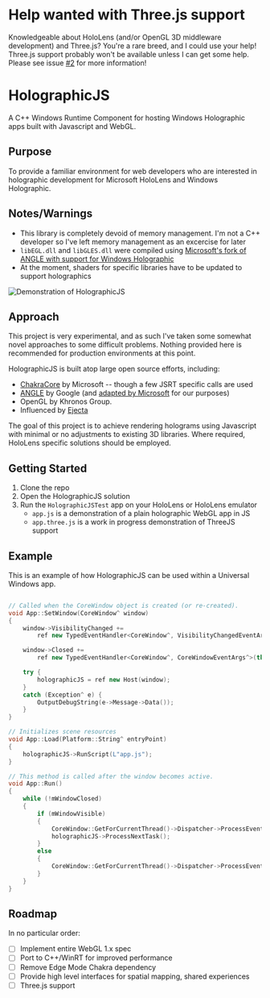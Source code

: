 # Help wanted with Three.js support

Knowledgeable about HoloLens (and/or OpenGL 3D middleware development) and Three.js? You're a rare breed, and I could use your help! Three.js support probably won't be available unless I can get some help. Please see issue [#2](https://github.com/lwansbrough/HolographicJS/issues/2) for more information!

# HolographicJS

A C++ Windows Runtime Component for hosting Windows Holographic apps built with Javascript and WebGL.

## Purpose

To provide a familiar environment for web developers who are interested in holographic development for Microsoft HoloLens and Windows Holographic.

## Notes/Warnings

- This library is completely devoid of memory management. I'm not a C++ developer so I've left memory management as an excercise for later
- `libEGL.dll` and `libGLES.dll` were compiled using [Microsoft's fork of ANGLE with support for Windows Holographic](https://github.com/microsoft/angle/tree/ms-holographic-experimental)
- At the moment, shaders for specific libraries have to be updated to support holographics

![Demonstration of HolographicJS](/demo.gif?raw=true)

## Approach

This project is very experimental, and as such I've taken some somewhat novel approaches to some difficult problems. Nothing provided here is recommended for production environments at this point.

HolographicJS is built atop large open source efforts, including:

- [ChakraCore](https://github.com/Microsoft/ChakraCore) by Microsoft -- though a few JSRT specific calls are used
- [ANGLE](https://github.com/google/angle) by Google (and [adapted by Microsoft](https://github.com/microsoft/angle) for our purposes)
- OpenGL by Khronos Group.
- Influenced by [Ejecta](https://github.com/phoboslab/Ejecta)

The goal of this project is to achieve rendering holograms using Javascript with minimal or no adjustments to existing 3D libraries. Where required, HoloLens specific solutions should be employed.

## Getting Started

1. Clone the repo
2. Open the HolographicJS solution
3. Run the `HolographicJSTest` app on your HoloLens or HoloLens emulator
   - `app.js` is a demonstration of a plain holographic WebGL app in JS
   - `app.three.js` is a work in progress demonstration of ThreeJS support

## Example

This is an example of how HolographicJS can be used within a Universal Windows app.

```c++

// Called when the CoreWindow object is created (or re-created).
void App::SetWindow(CoreWindow^ window)
{
    window->VisibilityChanged +=
        ref new TypedEventHandler<CoreWindow^, VisibilityChangedEventArgs^>(this, &App::OnVisibilityChanged);

    window->Closed += 
        ref new TypedEventHandler<CoreWindow^, CoreWindowEventArgs^>(this, &App::OnWindowClosed);

	try {
		holographicJS = ref new Host(window);
	}
	catch (Exception^ e) {
		OutputDebugString(e->Message->Data());
	}
}

// Initializes scene resources
void App::Load(Platform::String^ entryPoint)
{
	holographicJS->RunScript(L"app.js");
}

// This method is called after the window becomes active.
void App::Run()
{
    while (!mWindowClosed)
    {
        if (mWindowVisible)
        {
			CoreWindow::GetForCurrentThread()->Dispatcher->ProcessEvents(CoreProcessEventsOption::ProcessAllIfPresent);
			holographicJS->ProcessNextTask();
		}
        else
        {
            CoreWindow::GetForCurrentThread()->Dispatcher->ProcessEvents(CoreProcessEventsOption::ProcessOneAndAllPending);
        }
    }
}
```

## Roadmap

In no particular order:

- [ ] Implement entire WebGL 1.x spec
- [ ] Port to C++/WinRT for improved performance
- [ ] Remove Edge Mode Chakra dependency
- [ ] Provide high level interfaces for spatial mapping, shared experiences
- [ ] Three.js support
